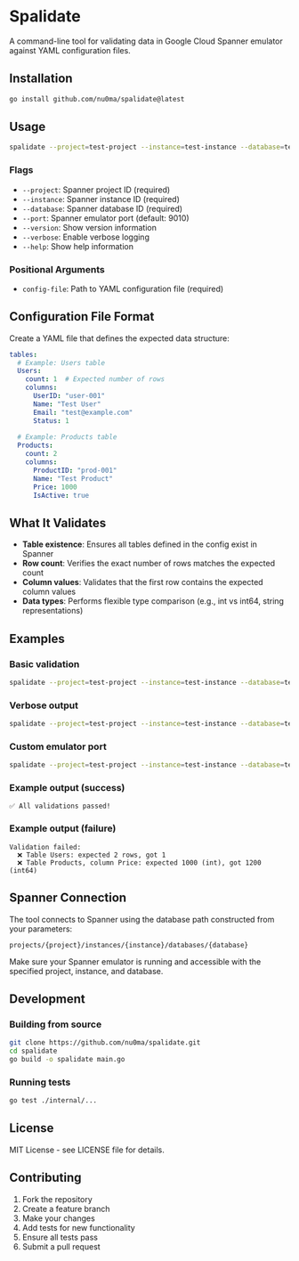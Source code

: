 # Spalidate

A command-line tool for validating data in Google Cloud Spanner emulator against YAML configuration files.

## Installation

```bash
go install github.com/nu0ma/spalidate@latest
```

## Usage

```bash
spalidate --project=test-project --instance=test-instance --database=test-database ./validation.yaml
```

### Flags

- `--project`: Spanner project ID (required)
- `--instance`: Spanner instance ID (required)  
- `--database`: Spanner database ID (required)
- `--port`: Spanner emulator port (default: 9010)
- `--version`: Show version information
- `--verbose`: Enable verbose logging
- `--help`: Show help information

### Positional Arguments

- `config-file`: Path to YAML configuration file (required)

## Configuration File Format

Create a YAML file that defines the expected data structure:

```yaml
tables:
  # Example: Users table
  Users:
    count: 1  # Expected number of rows
    columns:
      UserID: "user-001"
      Name: "Test User"
      Email: "test@example.com"
      Status: 1
  
  # Example: Products table
  Products:
    count: 2
    columns:
      ProductID: "prod-001"
      Name: "Test Product"
      Price: 1000
      IsActive: true
```

## What It Validates

- **Table existence**: Ensures all tables defined in the config exist in Spanner
- **Row count**: Verifies the exact number of rows matches the expected count
- **Column values**: Validates that the first row contains the expected column values
- **Data types**: Performs flexible type comparison (e.g., int vs int64, string representations)

## Examples

### Basic validation
```bash
spalidate --project=test-project --instance=test-instance --database=test-database ./validation.yaml
```

### Verbose output
```bash
spalidate --project=test-project --instance=test-instance --database=test-database --verbose ./validation.yaml
```

### Custom emulator port
```bash
spalidate --project=test-project --instance=test-instance --database=test-database --port=9020 ./validation.yaml
```

### Example output (success)
```
✅ All validations passed!
```

### Example output (failure)
```
Validation failed:
  ❌ Table Users: expected 2 rows, got 1
  ❌ Table Products, column Price: expected 1000 (int), got 1200 (int64)
```

## Spanner Connection

The tool connects to Spanner using the database path constructed from your parameters:
```
projects/{project}/instances/{instance}/databases/{database}
```

Make sure your Spanner emulator is running and accessible with the specified project, instance, and database.

## Development

### Building from source
```bash
git clone https://github.com/nu0ma/spalidate.git
cd spalidate
go build -o spalidate main.go
```

### Running tests
```bash
go test ./internal/...
```

## License

MIT License - see LICENSE file for details.

## Contributing

1. Fork the repository
2. Create a feature branch
3. Make your changes
4. Add tests for new functionality
5. Ensure all tests pass
6. Submit a pull request